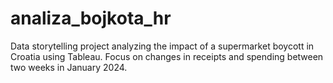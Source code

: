 # analiza_bojkota_hr
Data storytelling project analyzing the impact of a supermarket boycott in Croatia using Tableau. Focus on changes in receipts and spending between two weeks in January 2024.
